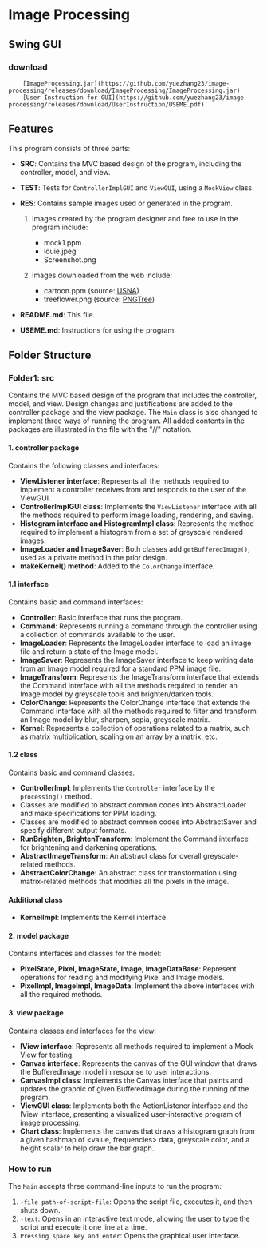 # Image Processing

## Swing GUI
### download 
        [ImageProcessing.jar](https://github.com/yuezhang23/image-processing/releases/download/ImageProcessing/ImageProcessing.jar)
        [User Instruction for GUI](https://github.com/yuezhang23/image-processing/releases/download/UserInstruction/USEME.pdf)

## Features

This program consists of three parts:

- **SRC**: Contains the MVC based design of the program, including the controller, model, and view.
- **TEST**: Tests for `ControllerImplGUI` and `ViewGUI`, using a `MockView` class.
- **RES**: Contains sample images used or generated in the program.

    1. Images created by the program designer and free to use in the program include:
        - mock1.ppm
        - louie.jpeg
        - Screenshot.png

    2. Images downloaded from the web include:
        - cartoon.ppm (source: [USNA](https://www.usna.edu/Users/cs/choi/ic210/project/p01/index.html))
        - treeflower.png (source: [PNGTree](https://pngtree.com/so/flower))

- **README.md**: This file.
- **USEME.md**: Instructions for using the program.

## Folder Structure

### Folder1: src

Contains the MVC based design of the program that includes the controller, model, and view. Design changes and justifications are added to the controller package and the view package. The `Main` class is also changed to implement three ways of running the program. All added contents in the packages are illustrated in the file with the "//" notation.

#### 1. controller package

Contains the following classes and interfaces:

- **ViewListener interface**: Represents all the methods required to implement a controller receives from and responds to the user of the ViewGUI.
- **ControllerImplGUI class**: Implements the `ViewListener` interface with all the methods required to perform image loading, rendering, and saving.
- **Histogram interface and HistogramImpl class**: Represents the method required to implement a histogram from a set of greyscale rendered images.
- **ImageLoader and ImageSaver**: Both classes add `getBufferedImage()`, used as a private method in the prior design.
- **makeKernel() method**: Added to the `ColorChange` interface.

#### 1.1 interface

Contains basic and command interfaces:

- **Controller**: Basic interface that runs the program.
- **Command**: Represents running a command through the controller using a collection of commands available to the user.
- **ImageLoader**: Represents the ImageLoader interface to load an image file and return a state of the Image model.
- **ImageSaver**: Represents the ImageSaver interface to keep writing data from an Image model required for a standard PPM image file.
- **ImageTransform**: Represents the ImageTransform interface that extends the Command interface with all the methods required to render an Image model by greyscale tools and brighten/darken tools.
- **ColorChange**: Represents the ColorChange interface that extends the Command interface with all the methods required to filter and transform an Image model by blur, sharpen, sepia, greyscale matrix.
- **Kernel**: Represents a collection of operations related to a matrix, such as matrix multiplication, scaling on an array by a matrix, etc.

#### 1.2 class

Contains basic and command classes:

- **ControllerImpl**: Implements the `Controller` interface by the `processing()` method.
- Classes are modified to abstract common codes into AbstractLoader and make specifications for PPM loading.
- Classes are modified to abstract common codes into AbstractSaver and specify different output formats.
- **RunBrighten, BrightenTransform**: Implement the Command interface for brightening and darkening operations.
- **AbstractImageTransform**: An abstract class for overall greyscale-related methods.
- **AbstractColorChange**: An abstract class for transformation using matrix-related methods that modifies all the pixels in the image.

#### Additional class

- **KernelImpl**: Implements the Kernel interface.

#### 2. model package

Contains interfaces and classes for the model:

- **PixelState, Pixel, ImageState, Image, ImageDataBase**: Represent operations for reading and modifying Pixel and Image models.
- **PixelImpl, ImageImpl, ImageData**: Implement the above interfaces with all the required methods.

#### 3. view package

Contains classes and interfaces for the view:

- **IView interface**: Represents all methods required to implement a Mock View for testing.
- **Canvas interface**: Represents the canvas of the GUI window that draws the BufferedImage model in response to user interactions.
- **CanvasImpl class**: Implements the Canvas interface that paints and updates the graphic of given BufferedImage during the running of the program.
- **ViewGUI class**: Implements both the ActionListener interface and the IView interface, presenting a visualized user-interactive program of image processing.
- **Chart class**: Implements the canvas that draws a histogram graph from a given hashmap of <value, frequencies> data, greyscale color, and a height scalar to help draw the bar graph.

### How to run

The `Main` accepts three command-line inputs to run the program:

1. `-file path-of-script-file`: Opens the script file, executes it, and then shuts down.
2. `-text`: Opens in an interactive text mode, allowing the user to type the script and execute it one line at a time.
3. `Pressing space key and enter`: Opens the graphical user interface.

